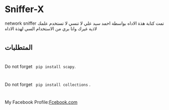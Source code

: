 # Sniffer-X
network sniffer
تمت كتابة هذة الاداه بواسطة احمد سيد علي 
لا تنسي لا تستخدم علمك لاذية غيرك 
وانا بري من الاستخدام السي لهذة الاداه
#
## المتطلبات
#
Do not forget
` pip install scapy`.
#
Do not forget
` pip install collections` .
#

#
My Facebook Profile:[Fcebook.com](https://www.facebook.com/profile.php?id=100050215254013)
